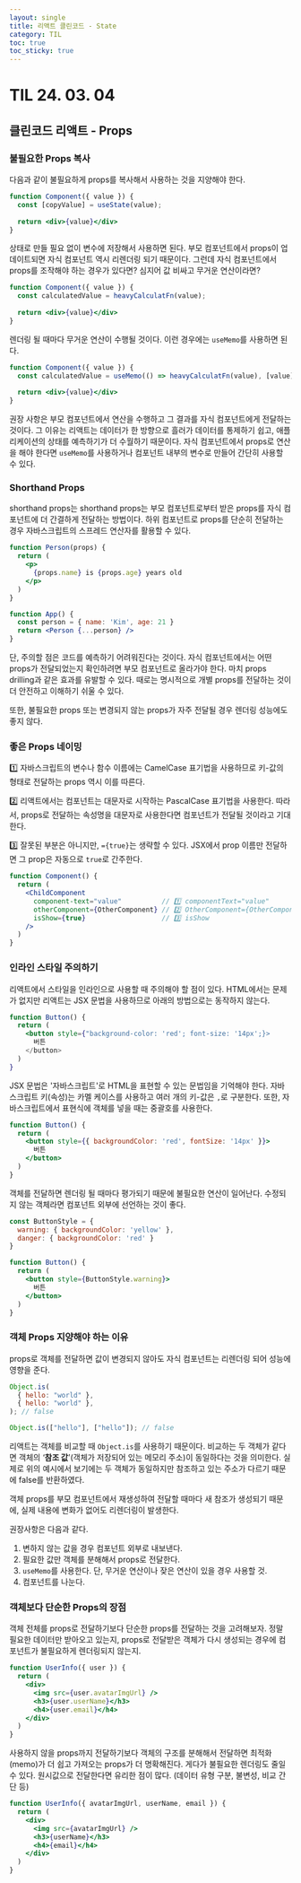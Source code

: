 ```yaml
---
layout: single
title: 리액트 클린코드 - State
category: TIL
toc: true
toc_sticky: true
---
```


# TIL 24. 03. 04

## 클린코드 리액트 - Props

### 불필요한 Props 복사

다음과 같이 불필요하게 props를 복사해서 사용하는 것을 지양해야 한다. 

```jsx
function Component({ value }) {
  const [copyValue] = useState(value);
    
  return <div>{value}</div>
}
```

상태로 만들 필요 없이 변수에 저장해서 사용하면 된다. 부모 컴포넌트에서 props이 업데이트되면 자식 컴포넌트 역시 리렌더링 되기 때문이다. 그런데 자식 컴포넌트에서 props를 조작해야 하는 경우가 있다면? 심지어 값 비싸고 무거운 연산이라면?

```jsx
function Component({ value }) {
  const calculatedValue = heavyCalculatFn(value);
    
  return <div>{value}</div>
}
```

렌더링 될 때마다 무거운 연산이 수행될 것이다. 이런 경우에는 `useMemo`를 사용하면 된다.

```jsx
function Component({ value }) {
  const calculatedValue = useMemo(() => heavyCalculatFn(value), [value])
    
  return <div>{value}</div>
}
```

권장 사항은 부모 컴포넌트에서 연산을 수행하고 그 결과를 자식 컴포넌트에게 전달하는 것이다. 그 이유는 리액트는 데이터가 한 방향으로 흘러가 데이터를 통제하기 쉽고, 애플리케이션의 상태를 예측하기가 더 수월하기 때문이다. 자식 컴포넌트에서 props로 연산을 해야 한다면 `useMemo`를 사용하거나 컴포넌트 내부의 변수로 만들어 간단히 사용할 수 있다.

### Shorthand Props

shorthand props는 shorthand props는 부모 컴포넌트로부터 받은 props를 자식 컴포넌트에 더 간결하게 전달하는 방법이다. 하위 컴포넌트로 props를 단순히 전달하는 경우 자바스크립트의 스프레드 연산자를 활용할 수 있다. 

```jsx
function Person(props) {
  return (
    <p>
      {props.name} is {props.age} years old
    </p>
  )
}

function App() {
  const person = { name: 'Kim', age: 21 }
  return <Person {...person} />
}
```

단, 주의할 점은 코드를 예측하기 어려워진다는 것이다. 자식 컴포넌트에서는 어떤 props가 전달되었는지 확인하려면 부모 컴포넌트로 올라가야 한다. 마치 props drilling과 같은 효과를 유발할 수 있다. 때로는 명시적으로 개별 props를 전달하는 것이 더 안전하고 이해하기 쉬울 수 있다. 

또한, 불필요한 props 또는 변경되지 않는 props가 자주 전달될 경우 렌더링 성능에도 좋지 않다. 

### 좋은 Props 네이밍

1️⃣ 자바스크립트의 변수나 함수 이름에는 CamelCase 표기법을 사용하므로 키-값의 형태로 전달하는 props 역시 이를 따른다.

2️⃣ 리액트에서는 컴포넌트는 대문자로 시작하는 PascalCase 표기법을 사용한다. 따라서, props로 전달하는 속성명을 대문자로 사용한다면 컴포넌트가 전달될 것이라고 기대한다.

3️⃣ 잘못된 부분은 아니지만, `={true}`는 생략할 수 있다. JSX에서 prop 이름만 전달하면 그 prop은 자동으로 `true`로 간주한다.

```jsx
function Component() {
  return (
    <ChildComponent
      component-text="value" 		  // 1️⃣ componentText="value"
      otherComponent={OtherComponent} // 2️⃣ OtherComponent={OtherComponent}
      isShow={true}					  // 3️⃣ isShow
    />
  )
}
```

### 인라인 스타일 주의하기

리액트에서 스타일을 인라인으로 사용할 때 주의해야 할 점이 있다. HTML에서는 문제가 없지만 리액트는 JSX 문법을 사용하므로 아래의 방법으로는 동작하지 않는다. 

```jsx
function Button() {
  return (
    <button style={"background-color: 'red'; font-size: '14px';}>
      버튼
    </button>
  )
}
```

JSX 문법은 '자바스크립트'로 HTML을 표현할 수 있는 문법임을 기억해야 한다. 자바스크립트 키(속성)는 카멜 케이스를 사용하고 여러 개의 키-값은 `,`로 구분한다. 또한, 자바스크립트에서 표현식에 객체를 넣을 때는 중괄호를 사용한다. 

```jsx
function Button() {
  return (
    <button style={{ backgroundColor: 'red', fontSize: '14px' }}>
      버튼
    </button>
  )
}
```

객체를 전달하면 렌더링 될 때마다 평가되기 때문에 불필요한 연산이 일어난다. 수정되지 않는 객체라면 컴포넌트 외부에 선언하는 것이 좋다.

```jsx
const ButtonStyle = {
  warning: { backgroundColor: 'yellow' },
  danger: { backgroundColor: 'red' }
}

function Button() {
  return (
    <button style={ButtonStyle.warning}>
      버튼
    </button>
  )
}
```

### 객체 Props 지양해야 하는 이유

props로 객체를 전달하면 값이 변경되지 않아도 자식 컴포넌트는 리렌더링 되어 성능에 영향을 준다. 

```jsx
Object.is(
  { hello: "world" },
  { hello: "world" },   
); // false

Object.is(["hello"], ["hello"]); // false
```

리액트는 객체를 비교할 때 `Object.is`를 사용하기 때문이다. 비교하는 두 객체가 같다면 객체의 ‘**참조 값**’(객체가 저장되어 있는 메모리 주소)이 동일하다는 것을 의미한다. 실제로 위의 예시에서 보기에는 두 객체가 동일하지만 참조하고 있는 주소가 다르기 때문에 false를 반환하였다.

객체 props를 부모 컴포넌트에서 재생성하여 전달할 때마다 새 참조가 생성되기 때문에, 실제 내용에 변화가 없어도 리렌더링이 발생한다.

권장사항은 다음과 같다.

1. 변하지 않는 값을 경우 컴포넌트 외부로 내보낸다.
2. 필요한 값만 객체를 분해해서 props로 전달한다.
3. `useMemo`를 사용한다. 단, 무거운 연산이나 잦은 연산이 있을 경우 사용할 것.
4. 컴포넌트를 나눈다.

### 객체보다 단순한 Props의 장점

객체 전체를 props로 전달하기보다 단순한 props를 전달하는 것을 고려해보자. 정말 필요한 데이터만 받아오고 있는지, props로 전달받은 객체가 다시 생성되는 경우에 컴포넌트가 불필요하게 렌더링되지 않는지.

```jsx
function UserInfo({ user }) {
  return (
    <div>
      <img src={user.avatarImgUrl} />
      <h3>{user.userName}</h3>
      <h4>{user.email}</h4>
    </div>
  )
}
```

사용하지 않을 props까지 전달하기보다 객체의 구조를 분해해서 전달하면 최적화(memo)가 더 쉽고 가져오는 props가 더 명확해진다. 게다가 불필요한 렌더링도 줄일 수 있다. 원시값으로 전달한다면 유리한 점이 많다. (데이터 유형 구분, 불변성, 비교 간단 등)

```jsx
function UserInfo({ avatarImgUrl, userName, email }) {
  return (
    <div>
      <img src={avatarImgUrl} />
      <h3>{userName}</h3>
      <h4>{email}</h4>
    </div>
  )
}
```

